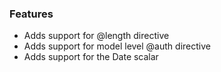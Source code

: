 ### Features

- Adds support for @length directive
- Adds support for model level @auth directive
- Adds support for the Date scalar
